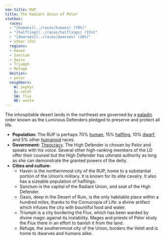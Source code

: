 ```yaml
---
nav-title: RUP
title: The Radiant Union of Pelor
statbox:
  races:
  - "[humans](../races/humans) (70%)"
  - "[halfling](../races/halflings) (15%)"
  - "[dwarves](../races/dwarves) (10%)"
  - other (5%)
  regions:
  - Haven
  - Sanctum
  - Oasis
  - Triumph
  - Refuge
  deities:
  - pelor
  neighbors:
    W: zephyr
    S: veldt
    SW: flux
    NE: waste
---
```


The inhospitable desert lands in the northeast are governed by a [paladin](https://en.wikipedia.org/wiki/Paladin_(Dungeons_%26_Dragons)) order known as the Luminous Defenders pledged to preserve and protect all life.

* **Population:** The RUP is perhaps 70% [human](../races/humans), 15% [halfling](../races/halflings), 10% [dwarf](../races/dwarves), and 5% other [humanoid](https://en.wikipedia.org/wiki/Humanoid_(Dungeons_%26_Dragons)) races.
* **Government:** [Theocracy](https://en.wikipedia.org/wiki/Theocracy). The High Defender is chosen by Pelor and speaks with his voice. Several other high-ranking members of the LD offer their counsel but the High Defender has ultimate authority as long as she can demonstrate the granted powers of the deity.
* **Cities and culture:**
  * Haven is the northernmost city of the RUP, home to a substantial portion of the Union’s military. It is known for its elite cavalry. It also has a sizeable population of halflings.
  * Sanctum is the capital of the Radiant Union, and seat of the High Defender.
  * Oasis, deep in the Desert of Ruin, is the only habitable place within a hundred miles, thanks to the Cornucopia of Life: a divine artifact which infuses the city with bountiful food and water.
  * Triumph is a city bordering the Flux, which has been warded by divine magic against its instability. Mages and priests of Pelor study the Flux there in an effort to banish it from the land.
  * Refuge, the southernmost city of the Union, borders the Veldt and is home to dwarves and humans alike.
